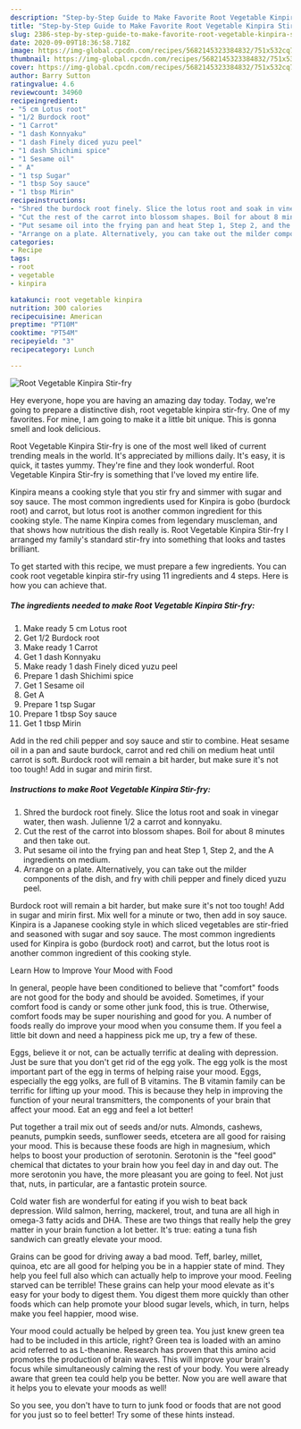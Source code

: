 ```yaml
---
description: "Step-by-Step Guide to Make Favorite Root Vegetable Kinpira Stir-fry"
title: "Step-by-Step Guide to Make Favorite Root Vegetable Kinpira Stir-fry"
slug: 2386-step-by-step-guide-to-make-favorite-root-vegetable-kinpira-stir-fry
date: 2020-09-09T18:36:58.718Z
image: https://img-global.cpcdn.com/recipes/5682145323384832/751x532cq70/root-vegetable-kinpira-stir-fry-recipe-main-photo.jpg
thumbnail: https://img-global.cpcdn.com/recipes/5682145323384832/751x532cq70/root-vegetable-kinpira-stir-fry-recipe-main-photo.jpg
cover: https://img-global.cpcdn.com/recipes/5682145323384832/751x532cq70/root-vegetable-kinpira-stir-fry-recipe-main-photo.jpg
author: Barry Sutton
ratingvalue: 4.6
reviewcount: 34960
recipeingredient:
- "5 cm Lotus root"
- "1/2 Burdock root"
- "1 Carrot"
- "1 dash Konnyaku"
- "1 dash Finely diced yuzu peel"
- "1 dash Shichimi spice"
- "1 Sesame oil"
- " A"
- "1 tsp Sugar"
- "1 tbsp Soy sauce"
- "1 tbsp Mirin"
recipeinstructions:
- "Shred the burdock root finely. Slice the lotus root and soak in vinegar water, then wash. Julienne 1/2 a carrot and konnyaku."
- "Cut the rest of the carrot into blossom shapes. Boil for about 8 minutes and then take out."
- "Put sesame oil into the frying pan and heat Step 1, Step 2, and the A ingredients on medium."
- "Arrange on a plate. Alternatively, you can take out the milder components of the dish, and fry with chili pepper and finely diced yuzu peel."
categories:
- Recipe
tags:
- root
- vegetable
- kinpira

katakunci: root vegetable kinpira 
nutrition: 300 calories
recipecuisine: American
preptime: "PT10M"
cooktime: "PT54M"
recipeyield: "3"
recipecategory: Lunch

---
```



![Root Vegetable Kinpira Stir-fry](https://img-global.cpcdn.com/recipes/5682145323384832/751x532cq70/root-vegetable-kinpira-stir-fry-recipe-main-photo.jpg)

Hey everyone, hope you are having an amazing day today. Today, we're going to prepare a distinctive dish, root vegetable kinpira stir-fry. One of my favorites. For mine, I am going to make it a little bit unique. This is gonna smell and look delicious.

Root Vegetable Kinpira Stir-fry is one of the most well liked of current trending meals in the world. It's appreciated by millions daily. It's easy, it is quick, it tastes yummy. They're fine and they look wonderful. Root Vegetable Kinpira Stir-fry is something that I've loved my entire life.

Kinpira means a cooking style that you stir fry and simmer with sugar and soy sauce. The most common ingredients used for Kinpira is gobo (burdock root) and carrot, but lotus root is another common ingredient for this cooking style. The name Kinpira comes from legendary muscleman, and that shows how nutritious the dish really is. Root Vegetable Kinpira Stir-fry I arranged my family&#39;s standard stir-fry into something that looks and tastes brilliant.


To get started with this recipe, we must prepare a few ingredients. You can cook root vegetable kinpira stir-fry using 11 ingredients and 4 steps. Here is how you can achieve that.

<!--inarticleads1-->

##### The ingredients needed to make Root Vegetable Kinpira Stir-fry:

1. Make ready 5 cm Lotus root
1. Get 1/2 Burdock root
1. Make ready 1 Carrot
1. Get 1 dash Konnyaku
1. Make ready 1 dash Finely diced yuzu peel
1. Prepare 1 dash Shichimi spice
1. Get 1 Sesame oil
1. Get  A
1. Prepare 1 tsp Sugar
1. Prepare 1 tbsp Soy sauce
1. Get 1 tbsp Mirin


Add in the red chili pepper and soy sauce and stir to combine. Heat sesame oil in a pan and saute burdock, carrot and red chili on medium heat until carrot is soft. Burdock root will remain a bit harder, but make sure it&#39;s not too tough! Add in sugar and mirin first. 

<!--inarticleads2-->

##### Instructions to make Root Vegetable Kinpira Stir-fry:

1. Shred the burdock root finely. Slice the lotus root and soak in vinegar water, then wash. Julienne 1/2 a carrot and konnyaku.
1. Cut the rest of the carrot into blossom shapes. Boil for about 8 minutes and then take out.
1. Put sesame oil into the frying pan and heat Step 1, Step 2, and the A ingredients on medium.
1. Arrange on a plate. Alternatively, you can take out the milder components of the dish, and fry with chili pepper and finely diced yuzu peel.


Burdock root will remain a bit harder, but make sure it&#39;s not too tough! Add in sugar and mirin first. Mix well for a minute or two, then add in soy sauce. Kinpira is a Japanese cooking style in which sliced vegetables are stir-fried and seasoned with sugar and soy sauce. The most common ingredients used for Kinpira is gobo (burdock root) and carrot, but the lotus root is another common ingredient of this cooking style. 

Learn How to Improve Your Mood with Food


In general, people have been conditioned to believe that "comfort" foods are not good for the body and should be avoided. Sometimes, if your comfort food is candy or some other junk food, this is true. Otherwise, comfort foods may be super nourishing and good for you. A number of foods really do improve your mood when you consume them. If you feel a little bit down and need a happiness pick me up, try a few of these.

Eggs, believe it or not, can be actually terrific at dealing with depression. Just be sure that you don't get rid of the egg yolk. The egg yolk is the most important part of the egg in terms of helping raise your mood. Eggs, especially the egg yolks, are full of B vitamins. The B vitamin family can be terrific for lifting up your mood. This is because they help in improving the function of your neural transmitters, the components of your brain that affect your mood. Eat an egg and feel a lot better!

Put together a trail mix out of seeds and/or nuts. Almonds, cashews, peanuts, pumpkin seeds, sunflower seeds, etcetera are all good for raising your mood. This is because these foods are high in magnesium, which helps to boost your production of serotonin. Serotonin is the "feel good" chemical that dictates to your brain how you feel day in and day out. The more serotonin you have, the more pleasant you are going to feel. Not just that, nuts, in particular, are a fantastic protein source.

Cold water fish are wonderful for eating if you wish to beat back depression. Wild salmon, herring, mackerel, trout, and tuna are all high in omega-3 fatty acids and DHA. These are two things that really help the grey matter in your brain function a lot better. It's true: eating a tuna fish sandwich can greatly elevate your mood. 

Grains can be good for driving away a bad mood. Teff, barley, millet, quinoa, etc are all good for helping you be in a happier state of mind. They help you feel full also which can actually help to improve your mood. Feeling starved can be terrible! These grains can help your mood elevate as it's easy for your body to digest them. You digest them more quickly than other foods which can help promote your blood sugar levels, which, in turn, helps make you feel happier, mood wise.

Your mood could actually be helped by green tea. You just knew green tea had to be included in this article, right? Green tea is loaded with an amino acid referred to as L-theanine. Research has proven that this amino acid promotes the production of brain waves. This will improve your brain's focus while simultaneously calming the rest of your body. You were already aware that green tea could help you be better. Now you are well aware that it helps you to elevate your moods as well!

So you see, you don't have to turn to junk food or foods that are not good for you just so to feel better! Try  some  of  these  hints  instead.

